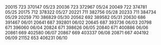 
20015   723 370147 05/23
20036   723 372967 05/24
20049   722 374781 05/25
20175   712 378322 05/27
20221   711 382756 05/28
20233   711 384734 05/29
20259   710 386829 05/30
20562   692 389582 05/31
20630   686 391467 06/01
20641   687 392801 06/02 
20645   687 393736 06/03
20798   671 396060 06/04
20824   671 398626 06/05
20840   671 400886 06/06
20861   669 402580 06/07
20867   669 403337 06/08
20871   667 404192 06/09
21152   653 406231 06/10